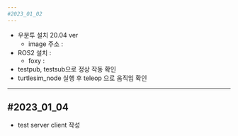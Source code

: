 ```yaml
---
#2023_01_02
---
```

* 우분투 설치 20.04 ver
    * image 주소 :
* ROS2 설치 :
    * foxy :
* testpub, testsub으로 정상 작동 확인
* turtlesim_node 실행 후 teleop 으로 움직임 확인


---
#2023_01_04
---
* test server client 작성
